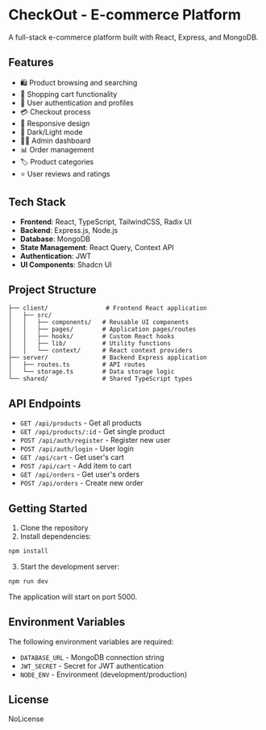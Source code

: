 
# CheckOut - E-commerce Platform

A full-stack e-commerce platform built with React, Express, and MongoDB.

## Features

- 🛍️ Product browsing and searching 
- 🛒 Shopping cart functionality
- 👤 User authentication and profiles
- 💳 Checkout process
- 📱 Responsive design
- 🌙 Dark/Light mode
- 👨‍💼 Admin dashboard
- 📊 Order management
- 🏷️ Product categories
- ⭐ User reviews and ratings

## Tech Stack

- **Frontend**: React, TypeScript, TailwindCSS, Radix UI
- **Backend**: Express.js, Node.js
- **Database**: MongoDB
- **State Management**: React Query, Context API
- **Authentication**: JWT
- **UI Components**: Shadcn UI

## Project Structure

```
├── client/                # Frontend React application
│   ├── src/
│   │   ├── components/   # Reusable UI components
│   │   ├── pages/        # Application pages/routes
│   │   ├── hooks/        # Custom React hooks
│   │   ├── lib/          # Utility functions
│   │   └── context/      # React context providers
├── server/               # Backend Express application
│   ├── routes.ts         # API routes
│   └── storage.ts        # Data storage logic
└── shared/               # Shared TypeScript types
```

## API Endpoints

- `GET /api/products` - Get all products
- `GET /api/products/:id` - Get single product
- `POST /api/auth/register` - Register new user
- `POST /api/auth/login` - User login
- `GET /api/cart` - Get user's cart
- `POST /api/cart` - Add item to cart
- `GET /api/orders` - Get user's orders
- `POST /api/orders` - Create new order

## Getting Started

1. Clone the repository
2. Install dependencies:
```bash
npm install
```

3. Start the development server:
```bash
npm run dev
```

The application will start on port 5000.

## Environment Variables

The following environment variables are required:

- `DATABASE_URL` - MongoDB connection string
- `JWT_SECRET` - Secret for JWT authentication
- `NODE_ENV` - Environment (development/production)

## License

NoLicense
